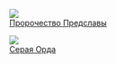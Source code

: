 ![](/books/sf_heroic/Сергей%20Фомичев/Пророчество%20Предславы.jpg)  
[Пророчество Предславы](/books/sf_heroic/Сергей%20Фомичев/Пророчество%20Предславы)

![](/books/sf_heroic/Сергей%20Фомичев/Серая%20Орда.jpg)  
[Серая Орда](/books/sf_heroic/Сергей%20Фомичев/Серая%20Орда)
